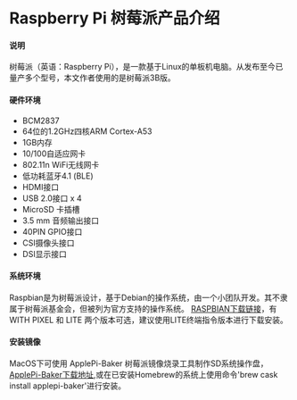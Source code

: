 # Raspberry Pi 树莓派产品介绍

#### 说明
树莓派（英语：Raspberry Pi），是一款基于Linux的单板机电脑。从发布至今已量产多个型号，本文作者使用的是树莓派3B版。

#### 硬件环境
* BCM2837
* 64位的1.2GHz四核ARM Cortex-A53
* 1GB内存
* 10/100自适应网卡
* 802.11n WiFi无线网卡
* 低功耗蓝牙4.1 (BLE)
* HDMI接口
* USB 2.0接口 x 4
* MicroSD 卡插槽
* 3.5 mm 音频输出接口
* 40PIN GPIO接口
* CSI摄像头接口
* DSI显示接口

#### 系统环境
Raspbian是为树莓派设计，基于Debian的操作系统，由一个小团队开发。其不隶属于树莓派基金会，但被列为官方支持的操作系统。
[RASPBIAN下载链接](https://www.raspberrypi.org/downloads/raspbian/)，有 WITH PIXEL 和 LITE 两个版本可选，建议使用LITE终端指令版本进行下载安装。

#### 安装镜像
MacOS下可使用 ApplePi-Baker 树莓派镜像烧录工具制作SD系统操作盘，[ApplePi-Baker下载地址](https://www.tweaking4all.com/software/macosx-software/macosx-apple-pi-baker/),或在已安装Homebrew的系统上使用命令'brew cask install applepi-baker'进行安装。